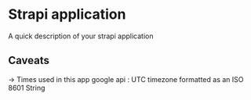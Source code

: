 # Strapi application

A quick description of your strapi application

## Caveats

-> Times used in this app
google api : UTC timezone formatted as an ISO 8601 String
